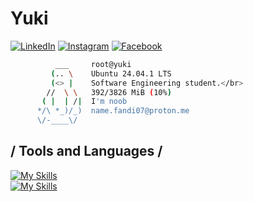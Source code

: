 # Yuki
<div align="left">
  
[![LinkedIn](https://img.shields.io/badge/LinkedIn-0077B5?style=flat-square&logo=linkedin&logoColor=white)](https://www.linkedin.com/in/ego-irfandi-894580272)
[![Instagram](https://img.shields.io/badge/Instagram-E4405F?style=flat-square&logo=instagram&logoColor=white)](https://instagram.com/wicis_literally)
[![Facebook](https://img.shields.io/badge/Facebook-1877F2?style=flat-square&logo=facebook&logoColor=white)](https://facebook.com/[your-username])
</div>

```bash
          ___     root@yuki
         (.. \    Ubuntu 24.04.1 LTS
         (<> |    Software Engineering student.</br>
        //  \ \   392/3826 MiB (10%)
       ( |  | /|  I'm noob
      */\ *_)/_)  name.fandi07@proton.me
      \/-____\/  
```

## / Tools and Languages /
[![My Skills](https://skillicons.dev/icons?i=html,css,js,rust,nodejs,tailwind,react)](https://nyuki.vercel.app/)
<br>
[![My Skills](https://skillicons.dev/icons?i=neovim,typescript,express,bun,mysql,linux,postgresql)](https://nyuki.vercel.app/)
